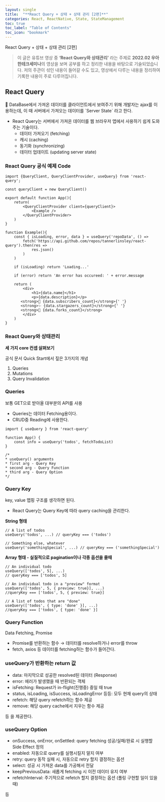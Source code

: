 ```yaml
---
layout: single
title:  "**React Query + 상태 + 상태 관리 [2편]**"
categories: React, ReactNative, State, StateManagement
toc: true
toc_label: "Table of Contents"
toc_icon: "bookmark"
---
```


React Query + 상태 + 상태 관리 [2편]

> 이 글은 유튜브 영상 중 **‘React Query와 상태관리’** 라는 주제로 **2022.02 우아한테크세미나**의
영상을 보며 공부를 하고 정리한 내용을 바탕으로 기술되었습니다. 저의 주관이 섞인 내용이 들어갈 수도 있고,
영상에서 다루는 내용을 정리하여 기록한 내용이 주로 다루어집니다.

## React Query

<aside>
🌱 DataBase에서 가져온 데이터를 클라이언트에서 보여주기 위해 개발자는 ajax를 이용하는데, 이 때 서버에서 가져오는 데이터를 `Server State` 라고 한다.

</aside>

- React Query는 서버에서 가져온 데이터를 웹 브라우저 앱에서 사용하기 쉽게 도와주는 기술이다.
  - 데이터 가져오기 (fetching)
  - 캐시 (caching)
  - 동기화 (synchronizing)
  - 데이터 업데이트 (updating server state)

### React Query 공식 예제 Code

```tsx
import {QueryClient, QueryClientProvider, useQuery} from 'react-query';

const queryClient = new QueryClient()

export default function App(){
	return(
		<QueryClientProvider client={queryClient}>
			<Example />
		</QueryClientProvider>
	)
}

function Example(){
	const { isLoading, error, data } = useQuery('repoData', () =>
		fetch('https://api.github.com/repos/tannerlinsley/react-query').then(res =>
			res.json()
		)
	)

	if (isLoading) return 'Loading...'

	if (error) return 'An error has occureed: ' + error.message

	return (
		<div>
			<h1>{data.name}</h1>
			<p>{data.description}</p>
       <strong>👀 {data.subscribers_count}</strong>{' '}
       <strong>✨ {data.stargazers_count}</strong>{' '}
       <strong>🍴 {data.forks_count}</strong>
		</div>
	)
}

```

### React Query와 상태관리

**세 가지 core 컨셉 살펴보기**

공식 문서 Quick Start에서 짚은 3가지의 개념

1. Queries
2. Mutations
3. Query Invalidation

### Queries

보통 GET으로 받아올 대부분의 API를 사용

- Queries는 데이터 Fetching용이다.
- CRUD중 Reading에 사용한다.

```tsx
import { useQuery } from 'react-query'

function App() {
	const info = useQuery('todos', fetchTodoList)
}

/*
* useQuery() arguments
* first arg - Query Key
* second arg - Query Function
* third arg - Query Option
*/
```

### Query Key

key, value 맵핑 구조를 생각하면 된다.

- React Query는 Query Key에 따라 query caching을 관리한다.

**String 형태**

```tsx
// A list of todos
useQuery('todos', ...) // queryKey === ('todos')

// Something else, whatever
useQuery('somethingSpecial', ...) // queryKey === ('somethingSpecial')
```

**Array 형태 - 실질적으로 pagination이나 각종 옵션을 줄때**

```tsx
// An individual todo
useQuery(['todos', 5], ...)
// queryKey === ['todos', 5]

// An individual todo in a "preview" format
useQuery(['todos', 5, { preview: true}], ...)
//queryKey === ['todos', 5, { preview: true}]

// A list of todos that are "done"
useQuery(['todos', { type: 'done' }], ...)
//queryKey === ['todos', { type: 'done' }]
```

### Query Function

Data Fetching, Promise

- Promise를 반환하는 함수 → 데이터를 resolve하거나 error를 throw
- fetch, axios 등 데이터를 fetching하는 함수가 들어간다.

### useQuery가 반환하는 return 값

- data: 마지막으로 성공한 resolved된 데이터 (Response)
- error: 에러가 발생했을 때 반환되는 객체
- isFetching: Request가 in-flight(진행중) 중일 때 true
- status, isLoading, isSuccess, isLoadingError 등등: 모두 현재 query의 상태
- refetch: 해당 query refetch하는 함수 제공
- remove: 해당 query cache에서 지우는 함수 제공

등 을 제공한다.

### useQuery Option

- onSuccess, onError, onSettled: query fetching 성공/실패/완료 시 실행할 Side Effect 정의
- enabled: 자동으로 query를 실행시킬지 말지 여부
- retry: query 동작 실패 시, 자동으로 retry 할지 결정하는 옵션
- select: 성공 시 가져온 data를 가공해서 전달
- keepPreviousData: 새롭게 fetching 시 이전 데이터 유지 여부
- refetchInterval: 주기적으로 refetch 할지 결정하는 옵션 (폴링 구현할 일이 있을 때)

등